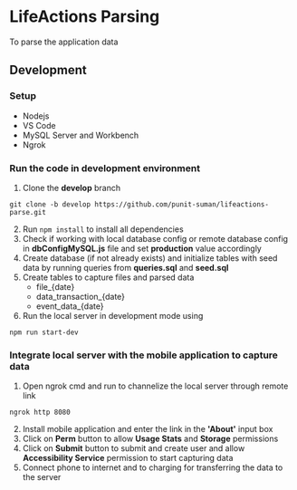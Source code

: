 # LifeActions Parsing

To parse the application data

## Development

### Setup
- Nodejs
- VS Code
- MySQL Server and Workbench
- Ngrok

### Run the code in development environment
1. Clone the **develop** branch
```
git clone -b develop https://github.com/punit-suman/lifeactions-parse.git
```
2. Run ```npm install``` to install all dependencies
3. Check if working with local database config or remote database config in **dbConfigMySQL.js** file and set **production** value accordingly
4. Create database (if not already exists) and initialize tables with seed data by running queries from **queries.sql** and **seed.sql**
5. Create tables to capture files and parsed data
   - file_{date}
   - data_transaction_{date}
   - event_data_{date}
6. Run the local server in development mode using
```
npm run start-dev
```

### Integrate local server with the mobile application to capture data
1. Open ngrok cmd and run to channelize the local server through remote link
```
ngrok http 8080
```
2. Install mobile application and enter the link in the **'About'** input box
3. Click on **Perm** button to allow **Usage Stats** and **Storage** permissions
4. Click on **Submit** button to submit and create user and allow **Accessibility Service** permission to start capturing data
5. Connect phone to internet and to charging for transferring the data to the server